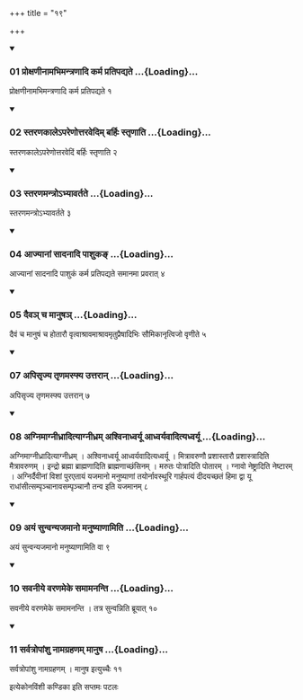 +++
title = "१९"

+++

<div class="js_include" includetitle="true" newlevelforh1="3" unfilled="" url="/vedAH_yajuH/taittirIyam/sUtram/ApastambaH/shrautam/vishvAsa-prastutiH/11/19/01_proxaNInAmabhimantraNAdi_karma_pratipadyate.md">
<details open><summary><h3>01 प्रोक्षणीनामभिमन्त्रणादि कर्म प्रतिपद्यते ...{Loading}...</h3></summary>

प्रोक्षणीनामभिमन्त्रणादि कर्म प्रतिपद्यते १
</details>
</div>


<div class="js_include" includetitle="true" newlevelforh1="3" unfilled="" url="/vedAH_yajuH/taittirIyam/sUtram/ApastambaH/shrautam/vishvAsa-prastutiH/11/19/02_staraNakAle-pareNottaravedim_barhiH_stRNAti.md">
<details open><summary><h3>02 स्तरणकालेऽपरेणोत्तरवेदिम् बर्हिः स्तृणाति ...{Loading}...</h3></summary>

स्तरणकालेऽपरेणोत्तरवेदिं बर्हिः स्तृणाति २
</details>
</div>


<div class="js_include" includetitle="true" newlevelforh1="3" unfilled="" url="/vedAH_yajuH/taittirIyam/sUtram/ApastambaH/shrautam/vishvAsa-prastutiH/11/19/03_staraNamantro-bhyAvartate.md">
<details open><summary><h3>03 स्तरणमन्त्रोऽभ्यावर्तते ...{Loading}...</h3></summary>

स्तरणमन्त्रोऽभ्यावर्तते ३
</details>
</div>


<div class="js_include" includetitle="true" newlevelforh1="3" unfilled="" url="/vedAH_yajuH/taittirIyam/sUtram/ApastambaH/shrautam/vishvAsa-prastutiH/11/19/04_AjyAnAM_sAdanAdi_pAshuka~N.md">
<details open><summary><h3>04 आज्यानां सादनादि पाशुकङ् ...{Loading}...</h3></summary>

आज्यानां सादनादि पाशुकं कर्म प्रतिपद्यते समानमा प्रवरात् ४
</details>
</div>


<div class="js_include" includetitle="true" newlevelforh1="3" unfilled="" url="/vedAH_yajuH/taittirIyam/sUtram/ApastambaH/shrautam/vishvAsa-prastutiH/11/19/05_daiva~n_cha_mAnuSha~n.md">
<details open><summary><h3>05 दैवञ् च मानुषञ् ...{Loading}...</h3></summary>

दैवं च मानुषं च होतारौ वृत्वाश्रावमाश्रावमृतुप्रैषादिभिः सौमिकानृत्विजो वृणीते ५
</details>
</div>


<div class="js_include" includetitle="true" newlevelforh1="3" unfilled="" url="/vedAH_yajuH/taittirIyam/sUtram/ApastambaH/shrautam/vishvAsa-prastutiH/11/19/07_apisRjya_tRNamasphya_uttarAn.md">
<details open><summary><h3>07 अपिसृज्य तृणमस्फ्य उत्तरान् ...{Loading}...</h3></summary>

अपिसृज्य तृणमस्फ्य उत्तरान् ७
</details>
</div>


<div class="js_include" includetitle="true" newlevelforh1="3" unfilled="" url="/vedAH_yajuH/taittirIyam/sUtram/ApastambaH/shrautam/vishvAsa-prastutiH/11/19/08_agnimAgnIdhrAdityAgnIdhram_ashvinAdhvaryU_AdhvaryavAdityadhvaryU.md">
<details open><summary><h3>08 अग्निमाग्नीध्रादित्याग्नीध्रम् अश्विनाध्वर्यू आध्वर्यवादित्यध्वर्यू ...{Loading}...</h3></summary>

अग्निमाग्नीध्रादित्याग्नीध्रम् । अश्विनाध्वर्यू आध्वर्यवादित्यध्वर्यू । मित्रावरुणौ प्रशास्तारौ प्रशास्त्रादिति मैत्रावरुणम् । इन्द्रो ब्रह्मा ब्राह्मणादिति ब्राह्मणाच्छंसिनम् । मरुतः पोत्रादिति पोतारम् । ग्नावो नेष्ट्रादिति नेष्टारम् । अग्निर्दैवीनां विशां पुरएतायं यजमानो मनुष्याणां तयोर्नावस्थूरि गार्हपत्यं दीदयच्छतं हिमा द्वा यू राधांसीत्सम्पृञ्चानावसम्पृञ्चानौ तन्व इति यजमानम् ८
</details>
</div>


<div class="js_include" includetitle="true" newlevelforh1="3" unfilled="" url="/vedAH_yajuH/taittirIyam/sUtram/ApastambaH/shrautam/vishvAsa-prastutiH/11/19/09_ayaM_sunvanyajamAno_manuShyANAmiti.md">
<details open><summary><h3>09 अयं सुन्वन्यजमानो मनुष्याणामिति ...{Loading}...</h3></summary>

अयं सुन्वन्यजमानो मनुष्याणामिति वा ९
</details>
</div>


<div class="js_include" includetitle="true" newlevelforh1="3" unfilled="" url="/vedAH_yajuH/taittirIyam/sUtram/ApastambaH/shrautam/vishvAsa-prastutiH/11/19/10_savanIye_varaNameke_samAmananti.md">
<details open><summary><h3>10 सवनीये वरणमेके समामनन्ति ...{Loading}...</h3></summary>

सवनीये वरणमेके समामनन्ति । तत्र सुन्वन्निति ब्रूयात् १०
</details>
</div>


<div class="js_include" includetitle="true" newlevelforh1="3" unfilled="" url="/vedAH_yajuH/taittirIyam/sUtram/ApastambaH/shrautam/vishvAsa-prastutiH/11/19/11_sarvatropAMshu_nAmagrahaNam_mAnuSha.md">
<details open><summary><h3>11 सर्वत्रोपांशु नामग्रहणम् मानुष ...{Loading}...</h3></summary>

सर्वत्रोपांशु नामग्रहणम् । मानुष इत्युच्चैः ११
</details>
</div>



  
इत्येकोनविंशी कण्डिका 
इति सप्तमः पटलः
